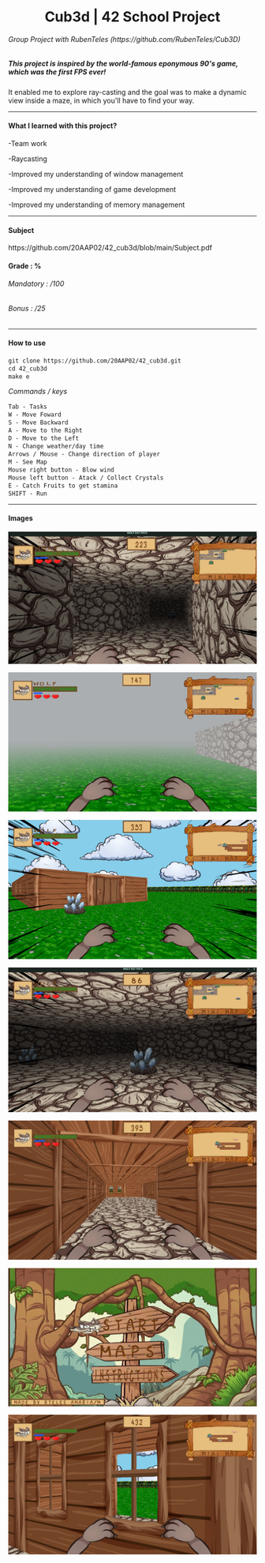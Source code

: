 <h1 align="center"> Cub3d | 42 School Project </h1>
<h6>Group Project with RubenTeles (https://github.com/RubenTeles/Cub3D)</h6>
<h5>This project is inspired by the world-famous eponymous 90's game, which was the first FPS ever!</h5>
<p>It enabled me to explore ray-casting and the goal was to make a dynamic view inside a maze, in which you'll have to find your way.</p>

-----

<h4>What I learned with this project?</h4>
<p> -Team work</p>
<p> -Raycasting</p>
<p> -Improved my understanding of window management</p>
<p> -Improved my understanding of game development</p>
<p> -Improved my understanding of memory management</p>

----

<h4>Subject</h4>
https://github.com/20AAP02/42_cub3d/blob/main/Subject.pdf
<br>
<h4>Grade : %</h4>
<h6>Mandatory : /100</h6>
<h6>Bonus : /25</h6>

----

<h4>How to use</h4>

```
git clone https://github.com/20AAP02/42_cub3d.git
cd 42_cub3d
make e
```

<i>Commands / keys</i>
```
Tab - Tasks  
W - Move Foward  
S - Move Backward  
A - Move to the Right  
D - Move to the Left  
N - Change weather/day time  
Arrows / Mouse - Change direction of player  
M - See Map  
Mouse right button - Blow wind  
Mouse left button - Atack / Collect Crystals  
E - Catch Fruits to get stamina  
SHIFT - Run  
```

----

<h4>Images</h4>

![alt text](https://github.com/20AAP02/42_cub3d/blob/main/images/cave2.png)

![alt text](https://github.com/20AAP02/42_cub3d/blob/main/images/fog.png)

![alt text](https://github.com/20AAP02/42_cub3d/blob/main/images/house.png)

![alt text](https://github.com/20AAP02/42_cub3d/blob/main/images/inside_cave.png)

![alt text](https://github.com/20AAP02/42_cub3d/blob/main/images/inside_house.png)

![alt text](https://github.com/20AAP02/42_cub3d/blob/main/images/start_menu.png)

![alt text](https://github.com/20AAP02/42_cub3d/blob/main/images/window.png)
